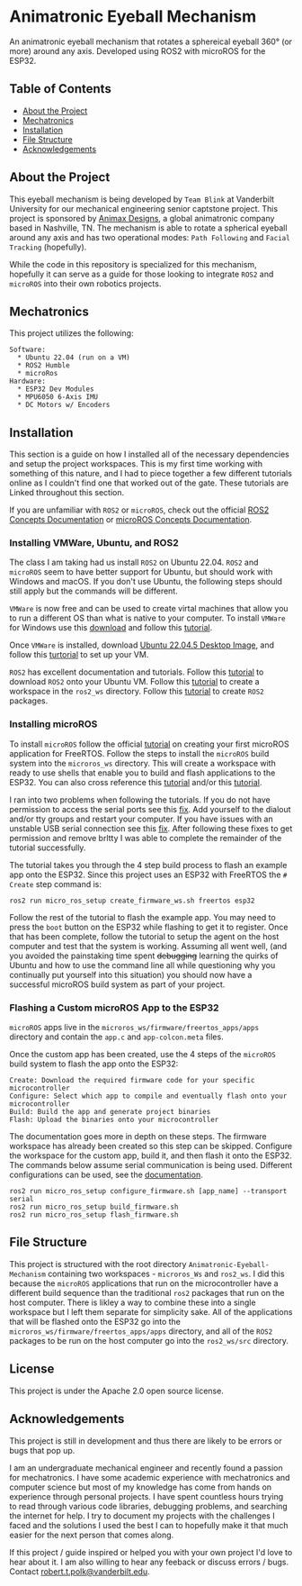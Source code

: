 # Animatronic Eyeball Mechanism
An animatronic eyeball mechanism that rotates a sphereical eyeball 360° (or more) around any axis. Developed using ROS2 with microROS for the ESP32.

## Table of Contents

<!--ts-->
   * [About the Project](##About)
   * [Mechatronics](##Mechatronics)
   * [Installation](##Installation)
   * [File Structure](##File)
   * [Acknowledgements](##Acknowledgements)
<!--te-->

## About the Project
This eyeball mechanism is being developed by `Team Blink` at Vanderbilt University for our mechanical engineering senior captstone project. This project is sponsored by [Animax Designs](https://www.animaxdesigns.com/), a global animatronic company based in Nashville, TN. The mechanism is able to rotate a spherical eyeball around any axis and has two operational modes: `Path Following` and `Facial Tracking` (hopefully).

While the code in this repository is specialized for this mechanism, hopefully it can serve as a guide for those looking to integrate `ROS2` and `microROS` into their own robotics projects.

## Mechatronics
This project utilizes the following:
```
Software:
  * Ubuntu 22.04 (run on a VM)
  * ROS2 Humble
  * microRos
Hardware:
  * ESP32 Dev Modules
  * MPU6050 6-Axis IMU
  * DC Motors w/ Encoders
```

## Installation
This section is a guide on how I installed all of the necessary dependencies and setup the project workspaces. This is my first time working with something of this nature, and I had to piece together a few different tutorials online as I couldn't find one that worked out of the gate. These tutorials are Linked throughout this section. 

If you are unfamiliar with `ROS2` or `microROS`, check out the official [ROS2 Concepts Documentation](https://docs.ros.org/en/humble/Concepts.html) or [microROS Concepts Documentation](https://micro.ros.org/docs/concepts/client_library/introduction/).

### Installing VMWare, Ubuntu, and ROS2
The class I am taking had us install `ROS2` on Ubuntu 22.04. `ROS2` and `microROS` seem to have better support for Ubuntu, but should work with Windows and macOS. If you don't use Ubuntu, the following steps should still apply but the commands will be different.

`VMWare` is now free and can be used to create virtal machines that allow you to run a different OS than what is native to your computer. To install `VMWare` for Windows use this [download](https://vanderbilt365-my.sharepoint.com/:u:/g/personal/hao_yang_vanderbilt_edu/EV_91KZyB4xBiFNZSW5ffjQBcetFDbwrvGudhkRSaf6fvw?e=VUdvoN) and follow this [tutorial](https://shaileshjha.com/how-to-install-vmware-workstation-12-pro-on-windows-10/).

Once `VMWare` is installed, download [Ubuntu 22.04.5 Desktop Image](https://vanderbilt365-my.sharepoint.com/:u:/g/personal/hao_yang_vanderbilt_edu/ESSq4SrNMhBLvuMlTSyhBNoBTE-sshxs2tIUgoP59lGs3Q?e=NeBvae), and follow this [turtorial](https://medium.com/@florenceify74/how-to-download-install-and-run-ubuntu-in-vmware-workstation-ce5f2d4d0438) to set up your VM.

`ROS2` has excellent documentation and tutorials. Follow this [tutorial](https://docs.ros.org/en/humble/Installation/Ubuntu-Install-Debs.html) to download `ROS2` onto your Ubuntu VM. Follow this [tutorial](https://docs.ros.org/en/humble/Tutorials/Beginner-Client-Libraries/Creating-A-Workspace/Creating-A-Workspace.html) to create a workspace in the `ros2_ws` directory. Follow this [tutorial](https://docs.ros.org/en/humble/Tutorials/Beginner-Client-Libraries/Creating-Your-First-ROS2-Package.html) to create `ROS2` packages.

### Installing microROS
To install `microROS` follow the official [tutorial](https://micro.ros.org/docs/tutorials/core/first_application_rtos/freertos/) on creating your first microROS application for FreeRTOS. Follow the steps to install the `microROS` build system into the `microros_ws` directory. This will create a workspace with ready to use shells that enable you to build and flash applications to the ESP32. You can also cross reference this [tutorial](https://medium.com/@markjdsmith/getting-oriented-to-ros2-uros-and-controlling-servos-with-esp32-3b99533ac986) and/or this [tutorial](https://technologiehub.at/project-posts/micro-ros-on-esp32-tutorial/). 

I ran into two problems when following the tutorials. If you do not have permission to access the serial ports see this [fix](https://askubuntu.com/questions/58119/changing-permissions-on-serial-port). Add yourself to the dialout and/or tty groups and restart your computer. If you have issues with an unstable USB serial connection see this [fix](https://askubuntu.com/questions/1403705/dev-ttyusb0-not-present-in-ubuntu-22-04). After following these fixes to get permission and remove brltty I was able to complete the remainder of the tutorial successfully.

The tutorial takes you through the 4 step build process to flash an example app onto the ESP32. Since this project uses an ESP32 with FreeRTOS the `# Create` step command is:
```
ros2 run micro_ros_setup create_firmware_ws.sh freertos esp32
```
Follow the rest of the tutorial to flash the example app. You may need to press the `boot` button on the ESP32 while flashing to get it to register. Once that has been complete, follow the tutorial to setup the agent on the host computer and test that the system is working. Assuming all went well, (and you avoided the painstaking time spent ~~debugging~~ learning the quirks of Ubuntu and how to use the command line all while questioning why you continually put yourself into this situation) you should now have a successful microROS build system as part of your project.

### Flashing a Custom microROS App to the ESP32
`microROS` apps live in the `microros_ws/firmware/freertos_apps/apps` directory and contain the `app.c` and `app-colcon.meta` files. 

Once the custom app has been created, use the 4 steps of the `microROS` build system to flash the app onto the ESP32:
```
Create: Download the required firmware code for your specific microcontroller
Configure: Select which app to compile and eventually flash onto your microcontroller
Build: Build the app and generate project binaries
Flash: Upload the binaries onto your microcontroller
```
The documentation goes more in depth on these steps. The firmware workspace has already been created so this step can be skipped. Configure the workspace for the custom app, build it, and then flash it onto the ESP32. The commands below assume serial communication is being used. Different configurations can be used, see the [documentation](https://micro.ros.org/docs/tutorials/core/first_application_rtos/freertos/).
```
ros2 run micro_ros_setup configure_firmware.sh [app_name] --transport serial
ros2 run micro_ros_setup build_firmware.sh
ros2 run micro_ros_setup flash_firmware.sh
```

## File Structure
This project is structured with the root directory `Animatronic-Eyeball-Mechanism` containing two workspaces - `microros_Ws` and `ros2_ws`. I did this because the `microROS` applications that run on the microcontroller have a different build sequence than the traditional `ros2` packages that run on the host computer. There is likley a way to combine these into a single workspace but I left them separate for simplicity sake. All of the applications that will be flashed onto the ESP32 go into the `microros_ws/firmware/freertos_apps/apps` directory, and all of the `ROS2` packages to be run on the host computer go into the `ros2_ws/src` directory.

## License
This project is under the Apache 2.0 open source license.

## Acknowledgements
This project is still in development and thus there are likely to be errors or bugs that pop up. 

I am an undergraduate mechanical engineer and recently found a passion for mechatronics. I have some academic experience with mechatronics and computer science but most of my knowledge has come from hands on experience through personal projects. I have spent countless hours trying to read through various code libraries, debugging problems, and searching the internet for help. I try to document my projects with the challenges I faced and the solutions I used the best I can to hopefully make it that much easier for the next person that comes along.

If this project / guide inspired or helped you with your own project I'd love to hear about it. I am also willing to hear any feeback or discuss errors / bugs. Contact robert.t.polk@vanderbilt.edu.
